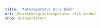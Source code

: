 ```yaml
---
title: "Autoreparatur Dirk Böhm"
url: /herrenberg/autoreparatur-dirk-boehm/
shop: Autowerkstatt
---
```

